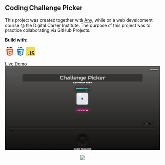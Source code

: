 ## Coding Challenge Picker

This project was created together with [Any](https://github.com/itsAnyTime), while on a web development course @ the Digital Career Institute. The purpose of this project was to practice collaborating via GitHub Projects.

**Build with:**  

<code><img height="30" src="https://raw.githubusercontent.com/github/explore/80688e429a7d4ef2fca1e82350fe8e3517d3494d/topics/html/html.png"></code>
<code><img height="30" src="https://raw.githubusercontent.com/github/explore/80688e429a7d4ef2fca1e82350fe8e3517d3494d/topics/css/css.png"></code>
<code><img height="30" src="https://raw.githubusercontent.com/github/explore/80688e429a7d4ef2fca1e82350fe8e3517d3494d/topics/javascript/javascript.png"></code>



[Live Demo](https://challenge-picker.netlify.app/#) 
<img src="assets/learn-app.gif">
<div align=center>
<img src="https://media.giphy.com/media/vzC40E7x8ZiIMuJJur/giphy.gif">
</div>




 
